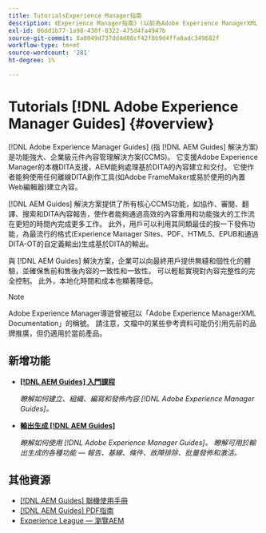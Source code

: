 ```yaml
---
title: TutorialsExperience Manager指南
description: 《Experience Manager指南》(以前為Adobe Experience ManagerXML Documentation)教程集。
exl-id: 06dd1b77-1a98-430f-8322-475d4fa4947b
source-git-commit: 8a0049d737dd4d80cf42f8b9d4ffa8adc349682f
workflow-type: tm+mt
source-wordcount: '281'
ht-degree: 1%

---
```


# Tutorials [!DNL Adobe Experience Manager Guides] {#overview}

[!DNL Adobe Experience Manager Guides] (指 [!DNL AEM Guides] 解決方案)是功能強大、企業級元件內容管理解決方案(CCMS)。 它支援Adobe Experience Manager的本機DITA支援，AEM能夠處理基於DITA的內容建立和交付。 它使作者能夠使用任何離線DITA創作工具(如Adobe FrameMaker或易於使用的內置Web編輯器)建立內容。

[!DNL AEM Guides] 解決方案提供了所有核心CCMS功能，如協作、審閱、翻譯、搜索和DITA內容報告，使作者能夠通過高效的內容重用和功能強大的工作流在更短的時間內完成更多工作。 此外，用戶可以利用其同類最佳的按一下發佈功能，為最流行的格式(Experience Manager Sites、PDF、HTML5、EPUB和通過DITA-OT的自定義輸出)生成基於DITA的輸出。

與 [!DNL AEM Guides] 解決方案，企業可以向最終用戶提供無縫和個性化的體驗，並確保售前和售後內容的一致性和一致性。 可以輕鬆實現對內容完整性的完全控制。 此外，本地化時間和成本也顯著降低。

>[!NOTE]
> 
> Adobe Experience Manager導遊曾被冠以「Adobe Experience ManagerXML Documentation」的稱號。 請注意，文檔中的某些參考資料可能仍引用先前的品牌推廣，但仍適用於當前產品。

## 新增功能

* **[[!DNL AEM Guides] 入門課程](../courses/course-1/overview.md)**

   *瞭解如何建立、組織、編寫和發佈內容 [!DNL Adobe Experience Manager Guides]。*

* **[輸出生成 [!DNL AEM Guides]](../courses/course-2/overview.md)**

   *瞭解如何使用 [!DNL Adobe Experience Manager Guides]。 瞭解可用於輸出生成的各種功能 — 報告、基線、條件、故障排除、批量發佈和激活。*


<!--

Dummy links cause validation to fail

## Staff Picks

<table>
<tr>
  <td>
    <a href="#">
      <img alt="400 x 225px" src="myimage.png" />
    </a>
    <div>
      <a href="#">
    <strong>Enablement Content 1</strong>
    </a>
    </div>
    <p>
    <em>A brief description of enablement content.</em>
    <p>
  </td>
   <td>
    <a href="#">
      <img alt="400 x 225px" src="myimage.png" />
    </a>
    <div>
      <a href="#">
    <strong>Enablement Content 1</strong>
    </a>
    </div>
    <p>
    <em>A brief description of enablement content.</em>
    <p>
  </td>
  <td>
    <a href="#">
      <img alt="400 x 225px" src="myimage.png" />
    </a>
    <div>
      <a href="#">
    <strong>Enablement Content 1</strong>
    </a>
    </div>
    <p>
    <em>A brief description of enablement content.</em>
    <p>
  </td>
</tr>
</table>

-->


## 其他資源

* [[!DNL AEM Guides] 聯機使用手冊](https://help.adobe.com/en_US/xml-documentation-for-adobe-experience-manager/index.html)
* [[!DNL AEM Guides] PDF指南](https://helpx.adobe.com/support/xml-documentation-for-experience-manager.html)
* [Experience League — 瀏覽AEM](https://experienceleague.adobe.com/#recommended/solutions/experience-manager)